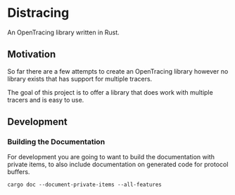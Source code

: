 # Distracing

An OpenTracing library written in Rust.

## Motivation

So far there are a few attempts to create an OpenTracing library however no
library exists that has support for multiple tracers.

The goal of this project is to offer a library that does work with multiple
tracers and is easy to use.


## Development

### Building the Documentation

For development you are going to want to build the documentation with private
items, to also include documentation on generated code for protocol buffers.

```
cargo doc --document-private-items --all-features
```
